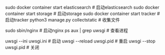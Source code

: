 sudo docker container start elasticsearch # 启动elasticsearch
sudo docker container start storage # 启动storage
sudo docker container start tracker # 启动tracker
python3 manage.py collectstatic # 收集文件


sudo sbin/nginx # 启动nginx
ps aux | grep uwsgi # 查看进程

uwsgi --ini uwsgi.ini             # 启动
uwsgi --reload uwsgi.pid          # 重启
uwsgi --stop uwsgi.pid            # 关闭

